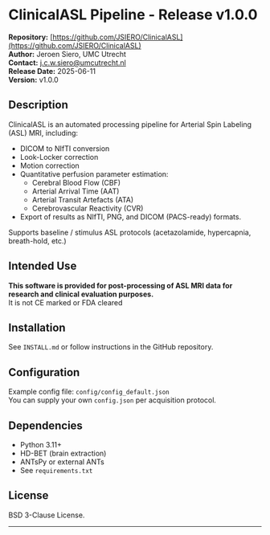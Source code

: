 # ClinicalASL Pipeline - Release v1.0.0

**Repository:** [https://github.com/JSIERO/ClinicalASL](https://github.com/JSIERO/ClinicalASL)  
**Author:** Jeroen Siero, UMC Utrecht  
**Contact:** j.c.w.siero@umcutrecht.nl  
**Release Date:** 2025-06-11  
**Version:** v1.0.0  

## Description

ClinicalASL is an automated processing pipeline for Arterial Spin Labeling (ASL) MRI, including:

- DICOM to NIfTI conversion
- Look-Locker correction
- Motion correction
- Quantitative perfusion parameter estimation:
    - Cerebral Blood Flow (CBF)
    - Arterial Arrival Time (AAT)
    - Arterial Transit Artefacts (ATA)
    - Cerebrovascular Reactivity (CVR)
- Export of results as NIfTI, PNG, and DICOM (PACS-ready) formats.

Supports baseline / stimulus ASL protocols (acetazolamide, hypercapnia, breath-hold, etc.)

## Intended Use

**This software is provided for post-processing of ASL MRI data for research and clinical evaluation purposes.**  
It is not CE marked or FDA cleared 

## Installation

See `INSTALL.md` or follow instructions in the GitHub repository.

## Configuration

Example config file: `config/config_default.json`  
You can supply your own `config.json` per acquisition protocol.

## Dependencies

- Python 3.11+
- HD-BET (brain extraction)
- ANTsPy or external ANTs
- See `requirements.txt`

## License

BSD 3-Clause License.

---

